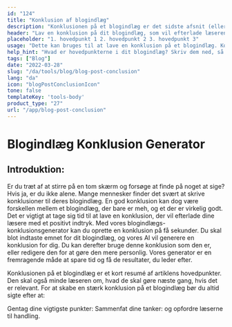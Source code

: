 ```yaml
---
id: "124"
title: "Konklusion af blogindlæg"
description: "Konklusionen på et blogindlæg er det sidste afsnit (eller to), der afslutter hele indlægget. Det bør gentage de vigtigste punkter i indlægget, efterlade læseren med en sidste tanke og måske endda indeholde en opfordring til handling."
header: "Lav en konklusion på dit blogindlæg, som vil efterlade læseren med en sidste tanke."
placeholder: "1. hovedpunkt 1 2. hovedpunkt 2 3. hovedpunkt 3"
usage: "Dette kan bruges til at lave en konklusion på et blogindlæg. Konklusionen skal gentage de vigtigste punkter i indlægget, efterlade læseren med en sidste tanke og måske endda indeholde en opfordring til handling."
help_hint: "Hvad er hovedpunkterne i dit blogindlæg? Skriv dem ned, så laver vi en konklusion ud af dem."
tags: ["Blog"]
date: "2022-03-28"
slug: "/da/tools/blog/blog-post-conclusion"
lang: "da"
icon: "blogPostConclusionIcon"
tone: false
templateKey: 'tools-body'
product_type: "27"
url: "/app/blog-post-conclusion"
---
```


# Blogindlæg Konklusion Generator

## Introduktion:

Er du træt af at stirre på en tom skærm og forsøge at finde på noget at sige? Hvis ja, er du ikke alene. Mange mennesker finder det svært at skrive konklusioner til deres blogindlæg. En god konklusion kan dog være forskellen mellem et blogindlæg, der bare er meh, og et der er virkelig godt. Det er vigtigt at tage sig tid til at lave en konklusion, der vil efterlade dine læsere med et positivt indtryk. Med vores blogindlægs-konklusionsgenerator kan du oprette en konklusion på få sekunder. Du skal blot indtaste emnet for dit blogindlæg, og vores AI vil generere en konklusion for dig. Du kan derefter bruge denne konklusion som den er, eller redigere den for at gøre den mere personlig. Vores generator er en fremragende måde at spare tid og få de resultater, du leder efter.

Konklusionen på et blogindlæg er et kort resumé af artiklens hovedpunkter. Den skal også minde læseren om, hvad de skal gøre næste gang, hvis det er relevant. For at skabe en stærk konklusion på et blogindlæg bør du altid sigte efter at:

Gentag dine vigtigste punkter: Sammenfat dine tanker: og opfordre læserne til handling.
